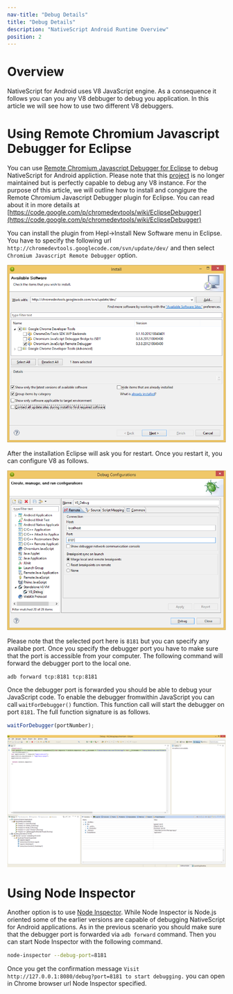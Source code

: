```yaml
---
nav-title: "Debug Details"
title: "Debug Details"
description: "NativeScript Android Runtime Overview"
position: 2
---
```


# Overview

NativeScript for Android uses V8 JavaScript engine. As a consequence it follows you can you any V8 debbuger to debug you application. In this article we will see how to use two different V8 debuggers.

# Using Remote Chromium Javascript Debugger for Eclipse

You can use [Remote Chromium Javascript Debugger for Eclipse](https://code.google.com/p/chromedevtools/wiki/EclipseDebugger) to debug NativeScript for Android appliction. Please note that this [project](https://code.google.com/p/chromedevtools/) is no longer maintained but is perfectly capable to debug any V8 instance. For the purpose of this article, we will outline how to install and congigure the Remote Chromium Javascript Debugger plugin for Eclipse. You can read about it in more details at [https://code.google.com/p/chromedevtools/wiki/EclipseDebugger](https://code.google.com/p/chromedevtools/wiki/EclipseDebugger)

You can install the plugin from Hepl->Install New Software menu in Eclipse. You have to specify the following url `http://chromedevtools.googlecode.com/svn/update/dev/` and then select `Chromium Javascript Remote Debugger` option.

![Image1](./install_v8_eclipse_plugin.png)

After the installation Eclipse will ask you for restart. Once you restart it, you can configure V8 as follows.

![Image2](./v8_dbg_config.png)

Please note that the selected port here is `8181` but you can specify any availabe port. Once you specify the debugger port you have to make sure that the port is accessible from your computer. The following command will forward the debugger port to the local one.

```bash
adb forward tcp:8181 tcp:8181
```

Once the debugger port is forwarded you should be able to debug your JavaScript code. To enable the debugger fromwithin JavaScript you can call `waitForDebugger()` function. This function call will start the debugger on port `8181`. The full function signature is as follows.

```JavaScript
waitForDebugger(portNumber);
```

![Image3](./debug_screenshot.png)

# Using Node Inspector

Another option is to use [Node Inspector](https://github.com/node-inspector/node-inspector). While Node Inspector is Node.js oriented some of the earlier versions are capable of debugging NativeScript for Android applications. As in the previous scenario you should make sure that the debugger port is forwarded via `adb forward` command. Then you can start Node Inspector with the following command.

```bash
node-inspector --debug-port=8181
```

Once you get the confirmation message `Visit http://127.0.0.1:8080/debug?port=8181 to start debugging.` you can open in Chrome browser url Node Inspector specified.
